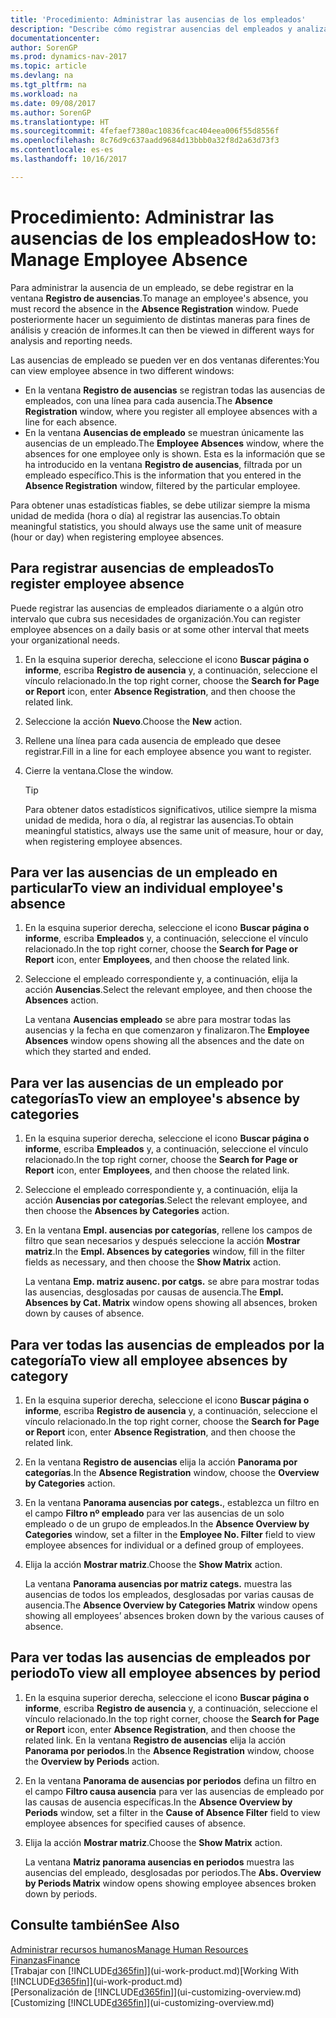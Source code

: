 ```yaml
---
title: 'Procedimiento: Administrar las ausencias de los empleados'
description: "Describe cómo registrar ausencias del empleados y analizar las estadísticas de las ausencias."
documentationcenter: 
author: SorenGP
ms.prod: dynamics-nav-2017
ms.topic: article
ms.devlang: na
ms.tgt_pltfrm: na
ms.workload: na
ms.date: 09/08/2017
ms.author: SorenGP
ms.translationtype: HT
ms.sourcegitcommit: 4fefaef7380ac10836fcac404eea006f55d8556f
ms.openlocfilehash: 8c76d9c637aadd9684d13bbb0a32f8d2a63d73f3
ms.contentlocale: es-es
ms.lasthandoff: 10/16/2017

---
```

# <a name="how-to-manage-employee-absence"></a><span data-ttu-id="2e447-103">Procedimiento: Administrar las ausencias de los empleados</span><span class="sxs-lookup"><span data-stu-id="2e447-103">How to: Manage Employee Absence</span></span>
<span data-ttu-id="2e447-104">Para administrar la ausencia de un empleado, se debe registrar en la ventana **Registro de ausencias**.</span><span class="sxs-lookup"><span data-stu-id="2e447-104">To manage an employee's absence, you must record the absence in the **Absence Registration** window.</span></span> <span data-ttu-id="2e447-105">Puede posteriormente hacer un seguimiento de distintas maneras para fines de análisis y creación de informes.</span><span class="sxs-lookup"><span data-stu-id="2e447-105">It can then be viewed in different ways for analysis and reporting needs.</span></span>

<span data-ttu-id="2e447-106">Las ausencias de empleado se pueden ver en dos ventanas diferentes:</span><span class="sxs-lookup"><span data-stu-id="2e447-106">You can view employee absence in two different windows:</span></span>

* <span data-ttu-id="2e447-107">En la ventana **Registro de ausencias** se registran todas las ausencias de empleados, con una línea para cada ausencia.</span><span class="sxs-lookup"><span data-stu-id="2e447-107">The **Absence Registration** window, where you register all employee absences with a line for each absence.</span></span>
* <span data-ttu-id="2e447-108">En la ventana **Ausencias de empleado** se muestran únicamente las ausencias de un empleado.</span><span class="sxs-lookup"><span data-stu-id="2e447-108">The **Employee Absences** window, where the absences for one employee only is shown.</span></span> <span data-ttu-id="2e447-109">Esta es la información que se ha introducido en la ventana **Registro de ausencias**, filtrada por un empleado específico.</span><span class="sxs-lookup"><span data-stu-id="2e447-109">This is the information that you entered in the **Absence Registration** window, filtered by the particular employee.</span></span>

<span data-ttu-id="2e447-110">Para obtener unas estadísticas fiables, se debe utilizar siempre la misma unidad de medida (hora o día) al registrar las ausencias.</span><span class="sxs-lookup"><span data-stu-id="2e447-110">To obtain meaningful statistics, you should always use the same unit of measure (hour or day) when registering employee absences.</span></span>

## <a name="to-register-employee-absence"></a><span data-ttu-id="2e447-111">Para registrar ausencias de empleados</span><span class="sxs-lookup"><span data-stu-id="2e447-111">To register employee absence</span></span>
<span data-ttu-id="2e447-112">Puede registrar las ausencias de empleados diariamente o a algún otro intervalo que cubra sus necesidades de organización.</span><span class="sxs-lookup"><span data-stu-id="2e447-112">You can register employee absences on a daily basis or at some other interval that meets your organizational needs.</span></span>

1. <span data-ttu-id="2e447-113">En la esquina superior derecha, seleccione el icono **Buscar página o informe**, escriba **Registro de ausencia** y, a continuación, seleccione el vínculo relacionado.</span><span class="sxs-lookup"><span data-stu-id="2e447-113">In the top right corner, choose the **Search for Page or Report** icon, enter **Absence Registration**, and then choose the related link.</span></span>
2. <span data-ttu-id="2e447-114">Seleccione la acción **Nuevo**.</span><span class="sxs-lookup"><span data-stu-id="2e447-114">Choose the **New** action.</span></span>
3. <span data-ttu-id="2e447-115">Rellene una línea para cada ausencia de empleado que desee registrar.</span><span class="sxs-lookup"><span data-stu-id="2e447-115">Fill in a line for each employee absence you want to register.</span></span>
4. <span data-ttu-id="2e447-116">Cierre la ventana.</span><span class="sxs-lookup"><span data-stu-id="2e447-116">Close the window.</span></span>

    > [!Tip]
    > <span data-ttu-id="2e447-117">Para obtener datos estadísticos significativos, utilice siempre la misma unidad de medida, hora o día, al registrar las ausencias.</span><span class="sxs-lookup"><span data-stu-id="2e447-117">To obtain meaningful statistics, always use the same unit of measure, hour or day, when registering employee absences.</span></span>

## <a name="to-view-an-individual-employees-absence"></a><span data-ttu-id="2e447-118">Para ver las ausencias de un empleado en particular</span><span class="sxs-lookup"><span data-stu-id="2e447-118">To view an individual employee's absence</span></span>
1. <span data-ttu-id="2e447-119">En la esquina superior derecha, seleccione el icono **Buscar página o informe**, escriba **Empleados** y, a continuación, seleccione el vínculo relacionado.</span><span class="sxs-lookup"><span data-stu-id="2e447-119">In the top right corner, choose the **Search for Page or Report** icon, enter **Employees**, and then choose the related link.</span></span>
2. <span data-ttu-id="2e447-120">Seleccione el empleado correspondiente y, a continuación, elija la acción **Ausencias**.</span><span class="sxs-lookup"><span data-stu-id="2e447-120">Select the relevant employee, and then choose the **Absences** action.</span></span>

    <span data-ttu-id="2e447-121">La ventana **Ausencias empleado** se abre para mostrar todas las ausencias y la fecha en que comenzaron y finalizaron.</span><span class="sxs-lookup"><span data-stu-id="2e447-121">The **Employee Absences** window opens showing all the absences and the date on which they started and ended.</span></span>

## <a name="to-view-an-employees-absence-by-categories"></a><span data-ttu-id="2e447-122">Para ver las ausencias de un empleado por categorías</span><span class="sxs-lookup"><span data-stu-id="2e447-122">To view an employee's absence by categories</span></span>
1. <span data-ttu-id="2e447-123">En la esquina superior derecha, seleccione el icono **Buscar página o informe**, escriba **Empleados** y, a continuación, seleccione el vínculo relacionado.</span><span class="sxs-lookup"><span data-stu-id="2e447-123">In the top right corner, choose the **Search for Page or Report** icon, enter **Employees**, and then choose the related link.</span></span>
2. <span data-ttu-id="2e447-124">Seleccione el empleado correspondiente y, a continuación, elija la acción **Ausencias por categorías**.</span><span class="sxs-lookup"><span data-stu-id="2e447-124">Select the relevant employee, and then choose the **Absences by Categories** action.</span></span>
3. <span data-ttu-id="2e447-125">En la ventana **Empl. ausencias por categorías**, rellene los campos de filtro que sean necesarios y después seleccione la acción **Mostrar matriz**.</span><span class="sxs-lookup"><span data-stu-id="2e447-125">In the **Empl. Absences by categories** window, fill in the filter fields as necessary, and then choose the **Show Matrix** action.</span></span>

    <span data-ttu-id="2e447-126">La ventana **Emp. matriz ausenc. por catgs.** se abre para mostrar todas las ausencias, desglosadas por causas de ausencia.</span><span class="sxs-lookup"><span data-stu-id="2e447-126">The **Empl. Absences by Cat. Matrix** window opens showing all absences, broken down by causes of absence.</span></span>

## <a name="to-view-all-employee-absences-by-category"></a><span data-ttu-id="2e447-127">Para ver todas las ausencias de empleados por la categoría</span><span class="sxs-lookup"><span data-stu-id="2e447-127">To view all employee absences by category</span></span>
1. <span data-ttu-id="2e447-128">En la esquina superior derecha, seleccione el icono **Buscar página o informe**, escriba **Registro de ausencia** y, a continuación, seleccione el vínculo relacionado.</span><span class="sxs-lookup"><span data-stu-id="2e447-128">In the top right corner, choose the **Search for Page or Report** icon, enter **Absence Registration**, and then choose the related link.</span></span>
2. <span data-ttu-id="2e447-129">En la ventana **Registro de ausencias** elija la acción **Panorama por categorías**.</span><span class="sxs-lookup"><span data-stu-id="2e447-129">In the **Absence Registration** window, choose the **Overview by Categories** action.</span></span>
3. <span data-ttu-id="2e447-130">En la ventana **Panorama ausencias por categs.**, establezca un filtro en el campo **Filtro nº empleado** para ver las ausencias de un solo empleado o de un grupo de empleados.</span><span class="sxs-lookup"><span data-stu-id="2e447-130">In the **Absence Overview by Categories** window, set a filter in the **Employee No. Filter** field to view employee absences for individual or a defined group of employees.</span></span>
4. <span data-ttu-id="2e447-131">Elija la acción **Mostrar matriz**.</span><span class="sxs-lookup"><span data-stu-id="2e447-131">Choose the **Show Matrix** action.</span></span>

    <span data-ttu-id="2e447-132">La ventana **Panorama ausencias por matriz categs.** muestra las ausencias de todos los empleados, desglosadas por varias causas de ausencia.</span><span class="sxs-lookup"><span data-stu-id="2e447-132">The **Absence Overview by Categories Matrix** window opens showing all employees’ absences broken down by the various causes of absence.</span></span>

## <a name="to-view-all-employee-absences-by-period"></a><span data-ttu-id="2e447-133">Para ver todas las ausencias de empleados por periodo</span><span class="sxs-lookup"><span data-stu-id="2e447-133">To view all employee absences by period</span></span>
1. <span data-ttu-id="2e447-134">En la esquina superior derecha, seleccione el icono **Buscar página o informe**, escriba **Registro de ausencia** y, a continuación, seleccione el vínculo relacionado.</span><span class="sxs-lookup"><span data-stu-id="2e447-134">In the top right corner, choose the **Search for Page or Report** icon, enter **Absence Registration**, and then choose the related link.</span></span>
   <span data-ttu-id="2e447-135">En la ventana **Registro de ausencias** elija la acción **Panorama por periodos**.</span><span class="sxs-lookup"><span data-stu-id="2e447-135">In the **Absence Registration** window, choose the **Overview by Periods** action.</span></span>
2. <span data-ttu-id="2e447-136">En la ventana **Panorama de ausencias por periodos** defina un filtro en el campo **Filtro causa ausencia** para ver las ausencias de empleado por las causas de ausencia específicas.</span><span class="sxs-lookup"><span data-stu-id="2e447-136">In the **Absence Overview by Periods** window, set a filter in the **Cause of Absence Filter** field to view employee absences for specified causes of absence.</span></span>
3. <span data-ttu-id="2e447-137">Elija la acción **Mostrar matriz**.</span><span class="sxs-lookup"><span data-stu-id="2e447-137">Choose the **Show Matrix** action.</span></span>

    <span data-ttu-id="2e447-138">La ventana **Matriz panorama ausencias en periodos** muestra las ausencias del empleado, desglosadas por periodos.</span><span class="sxs-lookup"><span data-stu-id="2e447-138">The **Abs. Overview by Periods Matrix** window opens showing employee absences broken down by periods.</span></span>

## <a name="see-also"></a><span data-ttu-id="2e447-139">Consulte también</span><span class="sxs-lookup"><span data-stu-id="2e447-139">See Also</span></span>
[<span data-ttu-id="2e447-140">Administrar recursos humanos</span><span class="sxs-lookup"><span data-stu-id="2e447-140">Manage Human Resources</span></span>](hr-manage-human-resources.md)  
[<span data-ttu-id="2e447-141">Finanzas</span><span class="sxs-lookup"><span data-stu-id="2e447-141">Finance</span></span>](finance.md)  
<span data-ttu-id="2e447-142">[Trabajar con [!INCLUDE[d365fin](includes/d365fin_md.md)]](ui-work-product.md)</span><span class="sxs-lookup"><span data-stu-id="2e447-142">[Working With [!INCLUDE[d365fin](includes/d365fin_md.md)]](ui-work-product.md)</span></span>  
<span data-ttu-id="2e447-143">[Personalización de [!INCLUDE[d365fin](includes/d365fin_md.md)]](ui-customizing-overview.md)</span><span class="sxs-lookup"><span data-stu-id="2e447-143">[Customizing [!INCLUDE[d365fin](includes/d365fin_md.md)]](ui-customizing-overview.md)</span></span>

